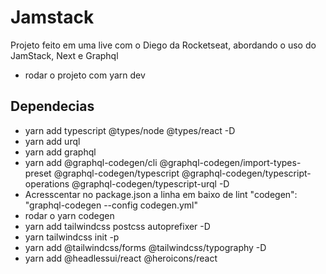 # Jamstack

Projeto feito em uma live com o Diego da Rocketseat, abordando o uso do JamStack, Next e Graphql

- rodar o projeto com yarn dev

## Dependecias

- yarn add typescript @types/node @types/react -D
- yarn add urql
- yarn add graphql
- yarn add @graphql-codegen/cli @graphql-codegen/import-types-preset @graphql-codegen/typescript @graphql-codegen/typescript-operations @graphql-codegen/typescript-urql -D
- Acresscentar no package.json a linha em baixo de lint
  "codegen": "graphql-codegen --config codegen.yml"
- rodar o yarn codegen
- yarn add tailwindcss postcss autoprefixer -D
- yarn tailwindcss init -p
- yarn add @tailwindcss/forms @tailwindcss/typography -D
- yarn add @headlessui/react @heroicons/react
